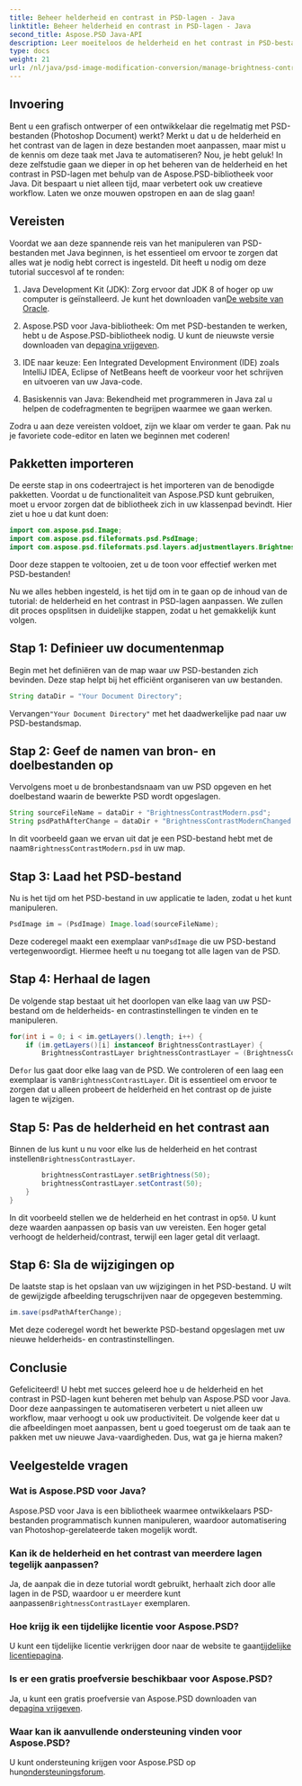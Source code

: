 ```yaml
---
title: Beheer helderheid en contrast in PSD-lagen - Java
linktitle: Beheer helderheid en contrast in PSD-lagen - Java
second_title: Aspose.PSD Java-API
description: Leer moeiteloos de helderheid en het contrast in PSD-bestanden aan te passen met Aspose.PSD voor Java. Ideaal voor ontwikkelaars en grafisch ontwerpers.
type: docs
weight: 21
url: /nl/java/psd-image-modification-conversion/manage-brightness-contrast-psd-layers/
---
```

## Invoering

Bent u een grafisch ontwerper of een ontwikkelaar die regelmatig met PSD-bestanden (Photoshop Document) werkt? Merkt u dat u de helderheid en het contrast van de lagen in deze bestanden moet aanpassen, maar mist u de kennis om deze taak met Java te automatiseren? Nou, je hebt geluk! In deze zelfstudie gaan we dieper in op het beheren van de helderheid en het contrast in PSD-lagen met behulp van de Aspose.PSD-bibliotheek voor Java. Dit bespaart u niet alleen tijd, maar verbetert ook uw creatieve workflow. Laten we onze mouwen opstropen en aan de slag gaan!

## Vereisten

Voordat we aan deze spannende reis van het manipuleren van PSD-bestanden met Java beginnen, is het essentieel om ervoor te zorgen dat alles wat je nodig hebt correct is ingesteld. Dit heeft u nodig om deze tutorial succesvol af te ronden:

1.  Java Development Kit (JDK): Zorg ervoor dat JDK 8 of hoger op uw computer is geïnstalleerd. Je kunt het downloaden van[De website van Oracle](https://www.oracle.com/java/technologies/javase-jdk8-downloads.html).

2. Aspose.PSD voor Java-bibliotheek: Om met PSD-bestanden te werken, hebt u de Aspose.PSD-bibliotheek nodig. U kunt de nieuwste versie downloaden van de[pagina vrijgeven](https://releases.aspose.com/psd/java/).

3. IDE naar keuze: Een Integrated Development Environment (IDE) zoals IntelliJ IDEA, Eclipse of NetBeans heeft de voorkeur voor het schrijven en uitvoeren van uw Java-code.

4. Basiskennis van Java: Bekendheid met programmeren in Java zal u helpen de codefragmenten te begrijpen waarmee we gaan werken.

Zodra u aan deze vereisten voldoet, zijn we klaar om verder te gaan. Pak nu je favoriete code-editor en laten we beginnen met coderen!

## Pakketten importeren

De eerste stap in ons codeertraject is het importeren van de benodigde pakketten. Voordat u de functionaliteit van Aspose.PSD kunt gebruiken, moet u ervoor zorgen dat de bibliotheek zich in uw klassenpad bevindt. Hier ziet u hoe u dat kunt doen:

```java
import com.aspose.psd.Image;
import com.aspose.psd.fileformats.psd.PsdImage;
import com.aspose.psd.fileformats.psd.layers.adjustmentlayers.BrightnessContrastLayer;
```

Door deze stappen te voltooien, zet u de toon voor effectief werken met PSD-bestanden!

Nu we alles hebben ingesteld, is het tijd om in te gaan op de inhoud van de tutorial: de helderheid en het contrast in PSD-lagen aanpassen. We zullen dit proces opsplitsen in duidelijke stappen, zodat u het gemakkelijk kunt volgen.

## Stap 1: Definieer uw documentenmap

Begin met het definiëren van de map waar uw PSD-bestanden zich bevinden. Deze stap helpt bij het efficiënt organiseren van uw bestanden.

```java
String dataDir = "Your Document Directory";
```

 Vervangen`"Your Document Directory"` met het daadwerkelijke pad naar uw PSD-bestandsmap.

## Stap 2: Geef de namen van bron- en doelbestanden op

Vervolgens moet u de bronbestandsnaam van uw PSD opgeven en het doelbestand waarin de bewerkte PSD wordt opgeslagen.

```java
String sourceFileName = dataDir + "BrightnessContrastModern.psd";
String psdPathAfterChange = dataDir + "BrightnessContrastModernChanged.psd";
```

 In dit voorbeeld gaan we ervan uit dat je een PSD-bestand hebt met de naam`BrightnessContrastModern.psd` in uw map.

## Stap 3: Laad het PSD-bestand

Nu is het tijd om het PSD-bestand in uw applicatie te laden, zodat u het kunt manipuleren.

```java
PsdImage im = (PsdImage) Image.load(sourceFileName);
```

 Deze coderegel maakt een exemplaar van`PsdImage` die uw PSD-bestand vertegenwoordigt. Hiermee heeft u nu toegang tot alle lagen van de PSD.

## Stap 4: Herhaal de lagen

De volgende stap bestaat uit het doorlopen van elke laag van uw PSD-bestand om de helderheids- en contrastinstellingen te vinden en te manipuleren.

```java
for(int i = 0; i < im.getLayers().length; i++) {
    if (im.getLayers()[i] instanceof BrightnessContrastLayer) {
        BrightnessContrastLayer brightnessContrastLayer = (BrightnessContrastLayer)im.getLayers()[i];
```

 De`for` lus gaat door elke laag van de PSD. We controleren of een laag een exemplaar is van`BrightnessContrastLayer`. Dit is essentieel om ervoor te zorgen dat u alleen probeert de helderheid en het contrast op de juiste lagen te wijzigen.

## Stap 5: Pas de helderheid en het contrast aan

 Binnen de lus kunt u nu voor elke lus de helderheid en het contrast instellen`BrightnessContrastLayer`. 

```java
        brightnessContrastLayer.setBrightness(50);
        brightnessContrastLayer.setContrast(50);
    }
}
```

 In dit voorbeeld stellen we de helderheid en het contrast in op`50`. U kunt deze waarden aanpassen op basis van uw vereisten. Een hoger getal verhoogt de helderheid/contrast, terwijl een lager getal dit verlaagt.

## Stap 6: Sla de wijzigingen op

De laatste stap is het opslaan van uw wijzigingen in het PSD-bestand. U wilt de gewijzigde afbeelding terugschrijven naar de opgegeven bestemming.

```java
im.save(psdPathAfterChange);
```

Met deze coderegel wordt het bewerkte PSD-bestand opgeslagen met uw nieuwe helderheids- en contrastinstellingen.

## Conclusie

Gefeliciteerd! U hebt met succes geleerd hoe u de helderheid en het contrast in PSD-lagen kunt beheren met behulp van Aspose.PSD voor Java. Door deze aanpassingen te automatiseren verbetert u niet alleen uw workflow, maar verhoogt u ook uw productiviteit. De volgende keer dat u die afbeeldingen moet aanpassen, bent u goed toegerust om de taak aan te pakken met uw nieuwe Java-vaardigheden. Dus, wat ga je hierna maken?

## Veelgestelde vragen

### Wat is Aspose.PSD voor Java?
Aspose.PSD voor Java is een bibliotheek waarmee ontwikkelaars PSD-bestanden programmatisch kunnen manipuleren, waardoor automatisering van Photoshop-gerelateerde taken mogelijk wordt.

### Kan ik de helderheid en het contrast van meerdere lagen tegelijk aanpassen?
 Ja, de aanpak die in deze tutorial wordt gebruikt, herhaalt zich door alle lagen in de PSD, waardoor u er meerdere kunt aanpassen`BrightnessContrastLayer` exemplaren.

### Hoe krijg ik een tijdelijke licentie voor Aspose.PSD?
 U kunt een tijdelijke licentie verkrijgen door naar de website te gaan[tijdelijke licentiepagina](https://purchase.aspose.com/temporary-license/).

### Is er een gratis proefversie beschikbaar voor Aspose.PSD?
 Ja, u kunt een gratis proefversie van Aspose.PSD downloaden van de[pagina vrijgeven](https://releases.aspose.com/).

### Waar kan ik aanvullende ondersteuning vinden voor Aspose.PSD?
 U kunt ondersteuning krijgen voor Aspose.PSD op hun[ondersteuningsforum](https://forum.aspose.com/c/psd/34).